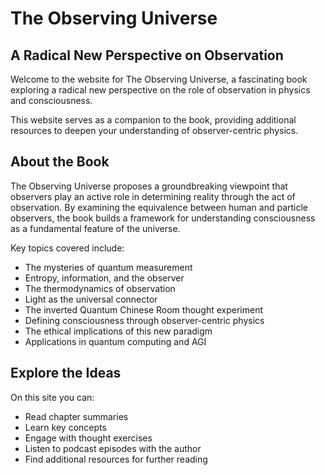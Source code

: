 # The Observing Universe

## A Radical New Perspective on Observation

Welcome to the website for The Observing Universe, a fascinating book exploring a radical new perspective on the role of observation in physics and consciousness.

This website serves as a companion to the book, providing additional resources to deepen your understanding of observer-centric physics.

## About the Book

The Observing Universe proposes a groundbreaking viewpoint that observers play an active role in determining reality through the act of observation. By examining the equivalence between human and particle observers, the book builds a framework for understanding consciousness as a fundamental feature of the universe.

Key topics covered include:

- The mysteries of quantum measurement
- Entropy, information, and the observer 
- The thermodynamics of observation
- Light as the universal connector  
- The inverted Quantum Chinese Room thought experiment
- Defining consciousness through observer-centric physics
- The ethical implications of this new paradigm
- Applications in quantum computing and AGI

## Explore the Ideas

On this site you can:

- Read chapter summaries
- Learn key concepts 
- Engage with thought exercises
- Listen to podcast episodes with the author
- Find additional resources for further reading
